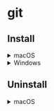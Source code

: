 # git

## Install

<details>
<summary>macOS</summary>

Install software and create symlink

```bash
brew install git
[ -f $(pwd)/.gitconfig ] && ln -s $(pwd)/.gitconfig ~/.gitconfig
[ -f $(pwd)/.gitignore_global ] && ln -s $(pwd)/.gitignore_global ~/.gitignore_global
```

</details>

<details>
<summary>Windows</summary>

Install software and copy config

> the `.gitignore_global` won't work automatically on Windows, the `excludesfile` option
> in `.gitconfig` must be a full path.

```bat
winget install --exact --id Git.Git
xcopy .gitconfig "%USERPROFILE%\.gitconfig"
xcopy .gitignore_global "%USERPROFILE%\.gitignore_global"
```

</details>

## Uninstall

<details>
<summary>macOS</summary>

Uninstall software and remove config

```bash
brew uninstall git
rm -f ~/.gitconfig ~/.gitignore_global
```

</details>

<!--
<details>
<summary>Windows</summary>

Uninstall software and remove config

```bat
winget uninstall --exact --id Git.Git
del /f "%USERPROFILE%\.gitconfig"
del /f "%USERPROFILE%\.gitignore_global"
```

</details>
-->
